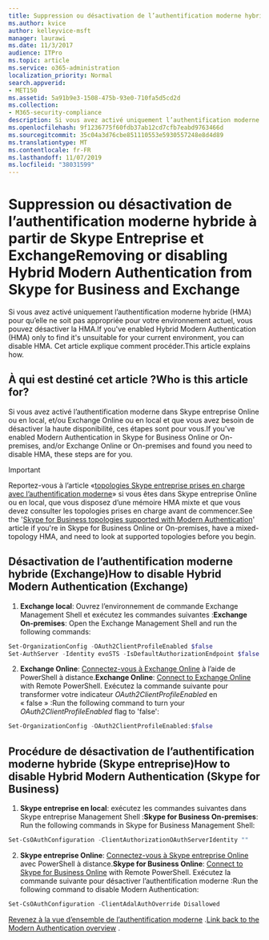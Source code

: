 ```yaml
---
title: Suppression ou désactivation de l’authentification moderne hybride à partir de Skype Entreprise et Exchange
ms.author: kvice
author: kelleyvice-msft
manager: laurawi
ms.date: 11/3/2017
audience: ITPro
ms.topic: article
ms.service: o365-administration
localization_priority: Normal
search.appverid:
- MET150
ms.assetid: 5a91b9e3-1508-475b-93e0-710fa5d5cd2d
ms.collection:
- M365-security-compliance
description: Si vous avez activé uniquement l’authentification moderne hybride (HMA) pour qu’elle ne soit pas appropriée pour votre environnement actuel, vous pouvez désactiver la HMA. Cet article explique comment procéder.
ms.openlocfilehash: 9f1236775f60fdb37ab12cd7cfb7eabd9763466d
ms.sourcegitcommit: 35c04a3d76cbe851110553e5930557248e8d4d89
ms.translationtype: MT
ms.contentlocale: fr-FR
ms.lasthandoff: 11/07/2019
ms.locfileid: "38031599"
---
```

# <a name="removing-or-disabling-hybrid-modern-authentication-from-skype-for-business-and-exchange"></a><span data-ttu-id="5ed21-104">Suppression ou désactivation de l’authentification moderne hybride à partir de Skype Entreprise et Exchange</span><span class="sxs-lookup"><span data-stu-id="5ed21-104">Removing or disabling Hybrid Modern Authentication from Skype for Business and Exchange</span></span>

<span data-ttu-id="5ed21-105">Si vous avez activé uniquement l’authentification moderne hybride (HMA) pour qu’elle ne soit pas appropriée pour votre environnement actuel, vous pouvez désactiver la HMA.</span><span class="sxs-lookup"><span data-stu-id="5ed21-105">If you've enabled Hybrid Modern Authentication (HMA) only to find it's unsuitable for your current environment, you can disable HMA.</span></span> <span data-ttu-id="5ed21-106">Cet article explique comment procéder.</span><span class="sxs-lookup"><span data-stu-id="5ed21-106">This article explains how.</span></span>
  
## <a name="who-is-this-article-for"></a><span data-ttu-id="5ed21-107">À qui est destiné cet article ?</span><span class="sxs-lookup"><span data-stu-id="5ed21-107">Who is this article for?</span></span>

<span data-ttu-id="5ed21-108">Si vous avez activé l’authentification moderne dans Skype entreprise Online ou en local, et/ou Exchange Online ou en local et que vous avez besoin de désactiver la haute disponibilité, ces étapes sont pour vous.</span><span class="sxs-lookup"><span data-stu-id="5ed21-108">If you've enabled Modern Authentication in Skype for Business Online or On-premises, and/or Exchange Online or On-premises and found you need to disable HMA, these steps are for you.</span></span>

> [!IMPORTANT]
> <span data-ttu-id="5ed21-109">Reportez-vous à l’article «[topologies Skype entreprise prises en charge avec l’authentification moderne](https://technet.microsoft.com/library/mt803262.aspx)» si vous êtes dans Skype entreprise Online ou en local, que vous disposez d’une mémoire HMA mixte et que vous devez consulter les topologies prises en charge avant de commencer.</span><span class="sxs-lookup"><span data-stu-id="5ed21-109">See the '[Skype for Business topologies supported with Modern Authentication](https://technet.microsoft.com/library/mt803262.aspx)' article if you're in Skype for Business Online or On-premises, have a mixed-topology HMA, and need to look at supported topologies before you begin.</span></span>
  
## <a name="how-to-disable-hybrid-modern-authentication-exchange"></a><span data-ttu-id="5ed21-110">Désactivation de l’authentification moderne hybride (Exchange)</span><span class="sxs-lookup"><span data-stu-id="5ed21-110">How to disable Hybrid Modern Authentication (Exchange)</span></span>

1. <span data-ttu-id="5ed21-111">**Exchange local**: Ouvrez l’environnement de commande Exchange Management Shell et exécutez les commandes suivantes :</span><span class="sxs-lookup"><span data-stu-id="5ed21-111">**Exchange On-premises**: Open the Exchange Management Shell and run the following commands:</span></span> 

```powershell
Set-OrganizationConfig -OAuth2ClientProfileEnabled $false
Set-AuthServer -Identity evoSTS -IsDefaultAuthorizationEndpoint $false
```

2. <span data-ttu-id="5ed21-112">**Exchange Online**: [Connectez-vous à Exchange Online](https://docs.microsoft.com/powershell/exchange/exchange-online/connect-to-exchange-online-powershell/connect-to-exchange-online-powershell) à l’aide de PowerShell à distance.</span><span class="sxs-lookup"><span data-stu-id="5ed21-112">**Exchange Online**: [Connect to Exchange Online](https://docs.microsoft.com/powershell/exchange/exchange-online/connect-to-exchange-online-powershell/connect-to-exchange-online-powershell) with Remote PowerShell.</span></span> <span data-ttu-id="5ed21-113">Exécutez la commande suivante pour transformer votre indicateur *OAuth2ClientProfileEnabled* en « false » :</span><span class="sxs-lookup"><span data-stu-id="5ed21-113">Run the following command to turn your  *OAuth2ClientProfileEnabled*  flag to 'false':</span></span>

```powershell    
Set-OrganizationConfig -OAuth2ClientProfileEnabled:$false
```
    
## <a name="how-to-disable-hybrid-modern-authentication-skype-for-business"></a><span data-ttu-id="5ed21-114">Procédure de désactivation de l’authentification moderne hybride (Skype entreprise)</span><span class="sxs-lookup"><span data-stu-id="5ed21-114">How to disable Hybrid Modern Authentication (Skype for Business)</span></span>

1. <span data-ttu-id="5ed21-115">**Skype entreprise en local**: exécutez les commandes suivantes dans Skype entreprise Management Shell :</span><span class="sxs-lookup"><span data-stu-id="5ed21-115">**Skype for Business On-premises**: Run the following commands in Skype for Business Management Shell:</span></span>

```powershell
Set-CsOAuthConfiguration -ClientAuthorizationOAuthServerIdentity ""
```

2. <span data-ttu-id="5ed21-116">**Skype entreprise Online**: [Connectez-vous à Skype entreprise Online](https://docs.microsoft.com/office365/enterprise/powershell/manage-skype-for-business-online-with-office-365-powershell) avec PowerShell à distance.</span><span class="sxs-lookup"><span data-stu-id="5ed21-116">**Skype for Business Online**: [Connect to Skype for Business Online](https://docs.microsoft.com/office365/enterprise/powershell/manage-skype-for-business-online-with-office-365-powershell) with Remote PowerShell.</span></span> <span data-ttu-id="5ed21-117">Exécutez la commande suivante pour désactiver l’authentification moderne :</span><span class="sxs-lookup"><span data-stu-id="5ed21-117">Run the following command to disable Modern Authentication:</span></span>

```powershell    
Set-CsOAuthConfiguration -ClientAdalAuthOverride Disallowed
```

<span data-ttu-id="5ed21-118">[Revenez à la vue d’ensemble de l’authentification moderne](hybrid-modern-auth-overview.md) .</span><span class="sxs-lookup"><span data-stu-id="5ed21-118">[Link back to the Modern Authentication overview](hybrid-modern-auth-overview.md) .</span></span> 
  

